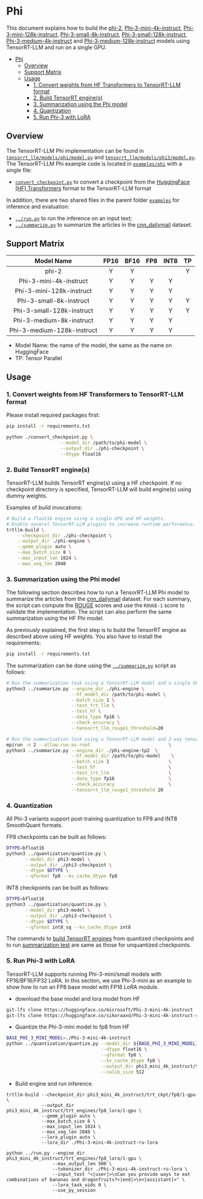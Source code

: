 # Phi

This document explains how to build the [phi-2](https://huggingface.co/microsoft/phi-2), [Phi-3-mini-4k-instruct](https://huggingface.co/microsoft/Phi-3-mini-4k-instruct),
[Phi-3-mini-128k-instruct](https://huggingface.co/microsoft/Phi-3-mini-128k-instruct), [Phi-3-small-8k-instruct](https://huggingface.co/microsoft/Phi-3-small-8k-instruct), [Phi-3-small-128k-instruct](https://huggingface.co/microsoft/Phi-3-small-128k-instruct), [Phi-3-medium-4k-instruct](https://huggingface.co/microsoft/Phi-3-medium-4k-instruct/) and [Phi-3-medium-128k-instruct](https://huggingface.co/microsoft/Phi-3-medium-128k-instruct/)
models using TensorRT-LLM and run on a single GPU.

- [Phi](#phi)
  - [Overview](#overview)
  - [Support Matrix](#support-matrix)
  - [Usage](#usage)
    - [1. Convert weights from HF Transformers to TensorRT-LLM format](#1-convert-weights-from-hf-transformers-to-tensorrt-llm-format)
    - [2. Build TensorRT engine(s)](#2-build-tensorrt-engines)
    - [3. Summarization using the Phi model](#3-summarization-using-the-phi-model)
    - [4. Quantization](#4-quantization)
    - [5. Run Phi-3 with LoRA](#5-run-phi-3-with-lora)

## Overview

The TensorRT-LLM Phi implementation can be found in [`tensorrt_llm/models/phi/model.py`](../../tensorrt_llm/models/phi/model.py) and [`tensorrt_llm/models/phi3/model.py`](../../tensorrt_llm/models/phi3/model.py). The TensorRT-LLM Phi example code is located in [`examples/phi`](./) with a single file:

* [`convert_checkpoint.py`](./convert_checkpoint.py) to convert a checkpoint from the [HuggingFace (HF) Transformers](https://github.com/huggingface/transformers) format to the TensorRT-LLM format

In addition, there are two shared files in the parent folder [`examples`](../) for inference and evaluation:

* [`../run.py`](../run.py) to run the inference on an input text;
* [`../summarize.py`](../summarize.py) to summarize the articles in the [cnn_dailymail](https://huggingface.co/datasets/cnn_dailymail) dataset.

## Support Matrix

|    Model Name    | FP16  | BF16  | FP8   | INT8  | TP   |
| :--------------: | :---: | :---: | :---: | :---: | :---: |
|    phi-2    |   Y   |   Y    |   |    | Y |
| Phi-3-mini-4k-instruct    |   Y   |   Y   | Y   | Y  |
| Phi-3-mini-128k-instruct  |   Y   |   Y   | Y   | Y  |
| Phi-3-small-8k-instruct   |   Y   |   Y   | Y   | Y  | Y |
| Phi-3-small-128k-instruct |   Y   |   Y   | Y   | Y  | Y |
| Phi-3-medium-8k-instruct  |   Y   |   Y   | Y   | Y  |
| Phi-3-medium-128k-instruct |  Y   |   Y   | Y   | Y  |

* Model Name: the name of the model, the same as the name on HuggingFace
* TP: Tensor Parallel

## Usage

### 1. Convert weights from HF Transformers to TensorRT-LLM format

Please install required packages first:

```bash
pip install -r requirements.txt
```

```bash
python ./convert_checkpoint.py \
                    --model_dir /path/to/phi-model \
                    --output_dir ./phi-checkpoint \
                    --dtype float16
```

### 2. Build TensorRT engine(s)

TensorRT-LLM builds TensorRT engine(s) using a HF checkpoint. If no checkpoint directory is specified, TensorRT-LLM will build engine(s) using dummy weights.

Examples of build invocations:

```bash
# Build a float16 engine using a single GPU and HF weights.
# Enable several TensorRT-LLM plugins to increase runtime performance. It also helps with build time.
trtllm-build \
    --checkpoint_dir ./phi-checkpoint \
    --output_dir ./phi-engine \
    --gemm_plugin auto \
    --max_batch_size 8 \
    --max_input_len 1024 \
    --max_seq_len 2048
```

### 3. Summarization using the Phi model

The following section describes how to run a TensorRT-LLM Phi model to summarize the articles from the [cnn_dailymail](https://huggingface.co/datasets/cnn_dailymail) dataset. For each summary, the script can compute the [ROUGE](https://en.wikipedia.org/wiki/ROUGE_(metric)) scores and use the `ROUGE-1` score to validate the implementation.
The script can also perform the same summarization using the HF Phi model.

As previously explained, the first step is to build the TensorRT engine as described above using HF weights. You also have to install the requirements:

```bash
pip install -r requirements.txt
```

The summarization can be done using the [`../summarize.py`](../summarize.py) script as follows:

```bash
# Run the summarization task using a TensorRT-LLM model and a single GPU.
python3 ../summarize.py --engine_dir ./phi-engine \
                        --hf_model_dir /path/to/phi-model \
                        --batch_size 1 \
                        --test_trt_llm \
                        --test_hf \
                        --data_type fp16 \
                        --check_accuracy \
                        --tensorrt_llm_rouge1_threshold=20

# Run the summarization task using a TensorRT-LLM model and 2-way tensor parallelism.
mpirun -n 2 --allow-run-as-root                             \
python3 ../summarize.py --engine_dir ./phi-engine-tp2  \
                        --hf_model_dir /path/to/phi-model    \
                        --batch_size 1                      \
                        --test_hf                           \
                        --test_trt_llm                      \
                        --data_type fp16                    \
                        --check_accuracy                    \
                        --tensorrt_llm_rouge1_threshold 20
```


### 4. Quantization

All Phi-3 variants support post-training quantization to FP8 and INT8 SmoothQuant formats.

FP8 checkpoints can be built as follows:

```bash
DTYPE=bfloat16
python3 ../quantization/quantize.py \
       --model_dir phi3-model \
       --output_dir ./phi3-checkpoint \
       --dtype $DTYPE \
       --qformat fp8 --kv_cache_dtype fp8
```

INT8 checkpoints can be built as follows:

```bash
DTYPE=bfloat16
python3 ../quantization/quantize.py \
       --model_dir phi3-model \
       --output_dir ./phi3-checkpoint \
       --dtype $DTYPE \
       --qformat int8_sq --kv_cache_dtype int8
```

The commands to [build TensorRT engines](#2-build-tensorrt-engines) from quantized checkpoints
and to run [summarization test](#3-summarization-using-the-phi-model) are same as those for unquantized checkpoints.

### 5. Run Phi-3 with LoRA

TensorRT-LLM supports running Phi-3-mini/small models with FP16/BF16/FP32 LoRA. In this section, we use Phi-3-mini as an example to show how to run an FP8 base model with FP16 LoRA module.

* download the base model and lora model from HF

```bash
git-lfs clone https://huggingface.co/microsoft/Phi-3-mini-4k-instruct
git-lfs clone https://huggingface.co/sikoraaxd/Phi-3-mini-4k-instruct-ru-lora
```

* Quantize the Phi-3-mini model to fp8 from HF
```bash
BASE_PHI_3_MINI_MODEL=./Phi-3-mini-4k-instruct
python ../quantization/quantize.py --model_dir ${BASE_PHI_3_MINI_MODEL} \
                                   --dtype float16 \
                                   --qformat fp8 \
                                   --kv_cache_dtype fp8 \
                                   --output_dir phi3_mini_4k_instruct/trt_ckpt/fp8/1-gpu \
                                   --calib_size 512
```

* Build engine and run inference.
```
trtllm-build --checkpoint_dir phi3_mini_4k_instruct/trt_ckpt/fp8/1-gpu \
             --output_dir phi3_mini_4k_instruct/trt_engines/fp8_lora/1-gpu \
             --gemm_plugin auto \
             --max_batch_size 8 \
             --max_input_len 1024 \
             --max_seq_len 2048 \
             --lora_plugin auto \
             --lora_dir ./Phi-3-mini-4k-instruct-ru-lora

python ../run.py --engine_dir phi3_mini_4k_instruct/trt_engines/fp8_lora/1-gpu \
                 --max_output_len 500 \
                 --tokenizer_dir ./Phi-3-mini-4k-instruct-ru-lora \
                 --input_text "<|user|>\nCan you provide ways to eat combinations of bananas and dragonfruits?<|end|>\n<|assistant|>" \
                 --lora_task_uids 0 \
                 --use_py_session
```
